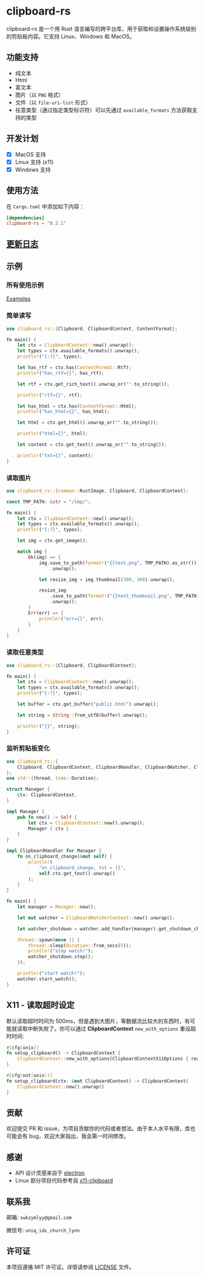 # clipboard-rs

clipboard-rs 是一个用 Rust 语言编写的跨平台库，用于获取和设置操作系统级别的剪贴板内容。它支持 Linux、Windows 和 MacOS。

## 功能支持

- 纯文本
- Html
- 富文本
- 图片（以 `PNG` 格式）
- 文件（以 `file-uri-list` 形式）
- 任意类型（通过指定类型标识符）可以先通过 `available_formats` 方法获取支持的类型

## 开发计划

- [x] MacOS 支持
- [x] Linux 支持 (x11)
- [x] Windows 支持

## 使用方法

在 `Cargo.toml` 中添加如下内容：

```toml
[dependencies]
clipboard-rs = "0.2.1"
```

## [更新日志](CHANGELOG.md)

## 示例

### 所有使用示例

[Examples](examples)

### 简单读写

```rust
use clipboard_rs::{Clipboard, ClipboardContext, ContentFormat};

fn main() {
	let ctx = ClipboardContext::new().unwrap();
	let types = ctx.available_formats().unwrap();
	println!("{:?}", types);

	let has_rtf = ctx.has(ContentFormat::Rtf);
	println!("has_rtf={}", has_rtf);

	let rtf = ctx.get_rich_text().unwrap_or("".to_string());

	println!("rtf={}", rtf);

	let has_html = ctx.has(ContentFormat::Html);
	println!("has_html={}", has_html);

	let html = ctx.get_html().unwrap_or("".to_string());

	println!("html={}", html);

	let content = ctx.get_text().unwrap_or("".to_string());

	println!("txt={}", content);
}

```

### 读取图片

```rust
use clipboard_rs::{common::RustImage, Clipboard, ClipboardContext};

const TMP_PATH: &str = "/tmp/";

fn main() {
	let ctx = ClipboardContext::new().unwrap();
	let types = ctx.available_formats().unwrap();
	println!("{:?}", types);

	let img = ctx.get_image();

	match img {
		Ok(img) => {
			img.save_to_path(format!("{}test.png", TMP_PATH).as_str())
				.unwrap();

			let resize_img = img.thumbnail(300, 300).unwrap();

			resize_img
				.save_to_path(format!("{}test_thumbnail.png", TMP_PATH).as_str())
				.unwrap();
		}
		Err(err) => {
			println!("err={}", err);
		}
	}
}


```

### 读取任意类型

```rust
use clipboard_rs::{Clipboard, ClipboardContext};

fn main() {
    let ctx = ClipboardContext::new().unwrap();
    let types = ctx.available_formats().unwrap();
    println!("{:?}", types);

    let buffer = ctx.get_buffer("public.html").unwrap();

    let string = String::from_utf8(buffer).unwrap();

    println!("{}", string);
}

```

### 监听剪贴板变化

```rust
use clipboard_rs::{
	Clipboard, ClipboardContext, ClipboardHandler, ClipboardWatcher, ClipboardWatcherContext,
};
use std::{thread, time::Duration};

struct Manager {
	ctx: ClipboardContext,
}

impl Manager {
	pub fn new() -> Self {
		let ctx = ClipboardContext::new().unwrap();
		Manager { ctx }
	}
}

impl ClipboardHandler for Manager {
	fn on_clipboard_change(&mut self) {
		println!(
			"on_clipboard_change, txt = {}",
			self.ctx.get_text().unwrap()
		);
	}
}

fn main() {
	let manager = Manager::new();

	let mut watcher = ClipboardWatcherContext::new().unwrap();

	let watcher_shutdown = watcher.add_handler(manager).get_shutdown_channel();

	thread::spawn(move || {
		thread::sleep(Duration::from_secs(5));
		println!("stop watch!");
		watcher_shutdown.stop();
	});

	println!("start watch!");
	watcher.start_watch();
}


```

## X11 - 读取超时设定

默认读取超时时间为 500ms，但是遇到大图片，等数据流比较大的东西时，有可能就读取中断失败了。你可以通过 **ClipboardContext** `new_with_options` 重设超时时间:

```rust
#[cfg(unix)]
fn setup_clipboard() -> ClipboardContext {
	ClipboardContext::new_with_options(ClipboardContextX11Options { read_timeout: None }).unwrap()
}

#[cfg(not(unix))]
fn setup_clipboard(ctx: &mut ClipboardContext) -> ClipboardContext{
	ClipboardContext::new().unwrap()
}
```

## 贡献

欢迎提交 PR 和 issue，为项目贡献你的代码或者想法。由于本人水平有限，库也可能会有 bug，欢迎大家指出，我会第一时间修改。

## 感谢

- API 设计灵感来自于 [electron](https://www.electronjs.org/zh/docs/latest/api/clipboard)
- Linux 部分项目代码参考自 [x11-clipboard](https://github.com/quininer/x11-clipboard/tree/master)

## 联系我

邮箱: `swkzymlyy@gmail.com`

微信号: `uniq_idx_church_lynn`

## 许可证

本项目遵循 MIT 许可证。详情请参阅 [LICENSE](LICENSE) 文件。
